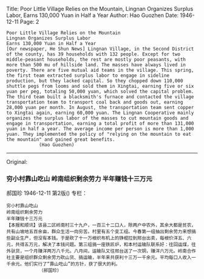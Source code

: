 Title: Poor Little Village Relies on the Mountain, Lingnan Organizes Surplus Labor, Earns 130,000 Yuan in Half a Year
Author: Hao Guozhen
Date: 1946-12-11
Page: 2

    Poor Little Village Relies on the Mountain
    Lingnan Organizes Surplus Labor
    Earns 130,000 Yuan in Half a Year
    [Our newspaper, He Shun News] Lingnan Village, in the Second District of the county, has 39 households with 132 people. Except for two middle-peasant households, the rest are mostly poor peasants, with more than 500 mu of hillside land. The masses have always lived in poverty. There are five mutual aid teams in the village. This spring, the first team extracted surplus labor to engage in sideline production, but they lacked capital. So they chopped down 110,000 shuttle pegs from looms and sold them in Xingtai, earning five or six yuan per peg, totaling 50,000 yuan, which solved the capital problem. The third team built a blacksmith's furnace and contacted the village transportation team to transport coal back and goods out, earning 28,000 yuan per month. In August, the transportation team sent copper to Xingtai again, earning 60,000 yuan. The Lingnan Cooperative mainly organizes the surplus labor of the masses to cut mountain goods and engage in transportation, earning a total profit of more than 131,000 yuan in half a year. The average income per person is more than 1,000 yuan. They implemented the policy of "relying on the mountain to eat the mountain" and gained great benefits.
                (Hao Guozhen)



<hr /> 

Original: 


### 穷小村靠山吃山  岭南组织剩余劳力  半年赚钱十三万元
郝国珍
1946-12-11
第2版()
专栏：

    穷小村靠山吃山
    岭南组织剩余劳力
    半年赚钱十三万元
    【本报和顺讯】该县二区岭南村三十九户，一百三十二口人，除两户中农外，其余大都是贫农，共有山坡地五百余亩，群众生活一向穷苦。村里有五个变工组。今春第一组抽出剩余劳力来想搞些副业生产，但没有本钱。于是砍了十一万根织布机上的铮棍拉到邢台出卖，每根价洋五、六元，共得五万元，解决了本钱问题。第三组搞一座铁匠炉，和本村运输队联系好：往回运煤，往外驮货，一个月赚洋两万八千元。八月间，运输队又往邢台送了一次铜，赚洋六万元。岭南合作社主要是组织群众剩余劳力砍山货、搞运输，半年来共获利十三万一千余元。平均每口人收入一千余元。他们实行了“靠山吃山”的方针，获了很大的利。
                （郝国珍）

